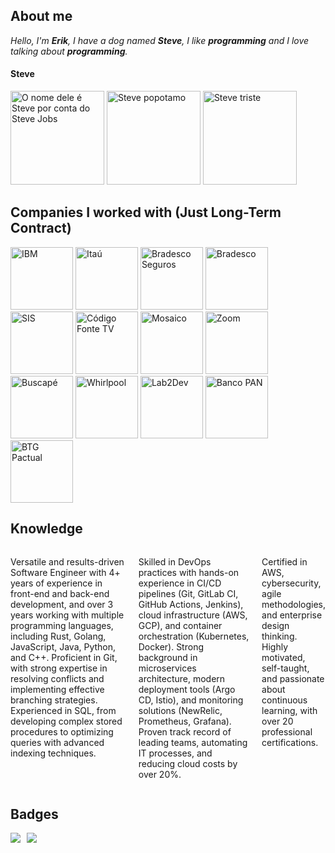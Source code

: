 ## About me
*Hello, I'm **Erik**, I have a dog named **Steve**, I like **programming** and I love talking about **programming**.*

#### Steve
<div>
<img title="O nome dele é Steve por conta do Steve Jobs" src="https://i.ibb.co/ScC5LLx/68747470733a2f2f692e6962622e636f2f526738396866312f746976652e706e67.png" height="150px" />
<img title="Steve popotamo" src="https://i.ibb.co/m9PDM8c/stevehipopotamo.jpg" height="150px" />
<img title="Steve triste" src="https://i.ibb.co/kgWYbBj/stevetriste.png" height="150px" />
</div>

## Companies I worked with (Just Long-Term Contract)
<div>
<img title="IBM" height="100px" src="https://www.ibm.com/design/language/dce3f5b8db2c0ff04296123f424b3d41/core_blue50_on_black.svg"/>
<img title="Itaú" height="100px" src="https://cdn-1.webcatalog.io/catalog/itau/itau-icon-filled-256.png?v=1714774786429"/>
<img title="Bradesco Seguros" height="100px" width="100px" src="https://unioneseguros.com.br/wp-content/uploads/2016/08/Unione-seguros-bradesco-600x660.jpg"/>
<img title="Bradesco" height="100px" src="https://encrypted-tbn0.gstatic.com/images?q=tbn:ANd9GcT76Y8Kg3vkr8pHetdO3ELHzbU9OcaN-YtxQw&s"/>
<img title="SIS" height="100px" src="https://s3.sa-east-1.amazonaws.com/remotar-assets-prod/company-profile-pictures/clbqzrj4600dh0449erh6cjsm.jpg"/>
<img title="Código Fonte TV" height="100px" src="https://pesquisa.codigofonte.com.br/assets/codigofonte-icon.svg"/>
<img title="Mosaico" height="100px" src="https://media-exp1.licdn.com/dms/image/C4D0BAQH-7cYQqFTazA/company-logo_200_200/0/1612526531994?e=2147483647&v=beta&t=4xZoCNHlfr88hUrudi2hzqLtBIM5XfUzOQv7y4_RtVs"/>
<img title="Zoom" height="100px" src="https://99prod.s3.amazonaws.com/uploads/c59b13a4-ff9e-471c-b748-63e9de3f5b8a/thumb.png"/>
<img title="Buscapé" height="100px" src="https://i.ibb.co/pbszYkF/logo-buscape-12g-X0v.png"/>
<img title="Whirlpool" height="100px" width="100px" src="https://media.licdn.com/dms/image/C560BAQEc41FEInZ78g/company-logo_200_200/0/1635873911025?e=2147483647&v=beta&t=KEFgUu9wg28vPMRGlDBbK3ZEbOj2m881Uc95fRaVRpE"/>
<img title="Lab2Dev" height="100px" width="100px" src="https://media-exp1.licdn.com/dms/image/C4D0BAQEwCYn6K_p1HQ/company-logo_200_200/0/1625171402828?e=2147483647&v=beta&t=P8rfevTG6F-WCWxqTBNeJe3BfS9Ftz_f9XRO_KWf6k4"/>
<img title="Banco PAN" height="100px" width="100px" src="https://encrypted-tbn0.gstatic.com/images?q=tbn:ANd9GcSr8SiEb7MyG3xcucRsSu-kLItOVBpUa03hKQ&s"/>
<img title="BTG Pactual" height="100px" width="100px" src="https://encrypted-tbn0.gstatic.com/images?q=tbn:ANd9GcQ-8sr5CFtBgsBkJSkce5dtMKSJnR2m1964JQ&s"/>

## Knowledge
<div style="display: flex; gap: 10px;">
<p>Versatile and results-driven Software Engineer with 4+ years of experience in front-end and
back-end development, and over 3 years working with multiple programming languages,
including Rust, Golang, JavaScript, Java, Python, and C++. Proficient in Git, with strong
expertise in resolving conflicts and implementing effective branching strategies. Experienced in
SQL, from developing complex stored procedures to optimizing queries with advanced indexing
techniques.</p>
<br />
<p>Skilled in DevOps practices with hands-on experience in CI/CD pipelines (Git, GitLab CI, GitHub
Actions, Jenkins), cloud infrastructure (AWS, GCP), and container orchestration (Kubernetes,
Docker). Strong background in microservices architecture, modern deployment tools (Argo CD,
Istio), and monitoring solutions (NewRelic, Prometheus, Grafana). Proven track record of
leading teams, automating IT processes, and reducing cloud costs by over 20%.</p>
<br />
<p>Certified in AWS, cybersecurity, agile methodologies, and enterprise design thinking. Highly
motivated, self-taught, and passionate about continuous learning, with over 20 professional
certifications.</p>
</div>

## Badges
<div style="display: flex; gap: 10px;">
<a href="https://www.hackerrank.com/imerik1" target="_blank"><img src="https://img.shields.io/badge/-Hackerrank-2EC866?style=for-the-badge&logo=HackerRank&logoColor=white" /></a>
<a href="https://www.credly.com/users/imerik1" target="_blank"><img src="https://img.shields.io/badge/-Credly-FFFFFF?style=for-the-badge&logo=Credly&logoColor=orange" /></a>
</div>
